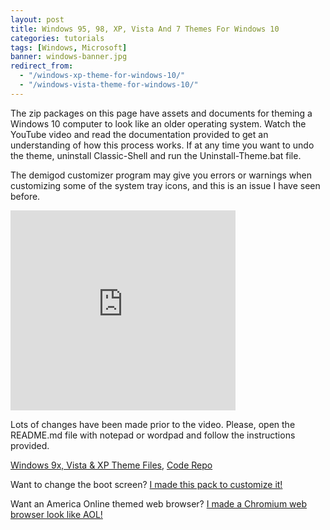 ```yaml
---
layout: post
title: Windows 95, 98, XP, Vista And 7 Themes For Windows 10
categories: tutorials
tags: [Windows, Microsoft]
banner: windows-banner.jpg
redirect_from:
  - "/windows-xp-theme-for-windows-10/"
  - "/windows-vista-theme-for-windows-10/"
---
```


The zip packages on this page have assets and documents for theming a Windows 10 computer to look like an older operating system. Watch the YouTube video and read the documentation provided to get an understanding of how this process works. If at any time you want to undo the theme, uninstall Classic-Shell and run the Uninstall-Theme.bat file.

The demigod customizer program may give you errors or warnings when customizing some of the system tray icons, and this is an issue I have seen before.

<iframe style="width:360px;height:320px;" src="https://www.youtube.com/embed/eN4ajmEyiDU" frameborder="0" allow="accelerometer; autoplay; encrypted-media; gyroscope; picture-in-picture" allowfullscreen></iframe>

Lots of changes have been made prior to the video. Please, open the README.md file with notepad or wordpad and follow the instructions provided.

[Windows 9x, Vista & XP Theme Files](https://github.com/erfg12/WinRetro_Themes/archive/master.zip), [Code Repo](https://github.com/erfg12/WinRetro_Themes)

Want to change the boot screen? [I made this pack to customize it!](https://github.com/erfg12/Windows10_Boot_Changer/archive/master.zip)

Want an America Online themed web browser? [I made a Chromium web browser look like AOL!](https://github.com/erfg12/AOL_4.0_Emu)